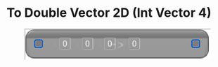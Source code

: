# To Double Vector 2D (Int Vector 4)

<figure><img src="To Double Vector 2D (Int Vector 4).png"></figure>